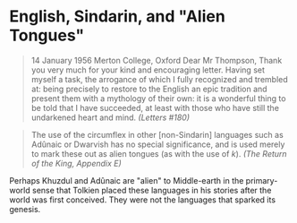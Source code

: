 # English, Sindarin, and "Alien Tongues"

> 14 January 1956
> Merton College, Oxford
> Dear Mr Thompson,
>   Thank you very much for your kind and encouraging letter. Having set myself a task, the arrogance of which I fully recognized and trembled at: being precisely to restore to the English an epic tradition and present them with a mythology of their own: it is a wonderful thing to be told that I have succeeded, at least with those who have still the undarkened heart and mind.
> <cite>(_Letters_ #180)</cite>

> The use of the circumflex in other [non-Sindarin] languages such as Adûnaic or Dwarvish has no special significance, and is used merely to mark these out as alien tongues (as with the use of _k_). <cite>(_The Return of the King_, Appendix E)</cite>

Perhaps Khuzdul and Adûnaic are "alien" to Middle-earth in the primary-world sense that Tolkien placed these languages in his stories after the world was first conceived. They were not the languages that sparked its genesis.
